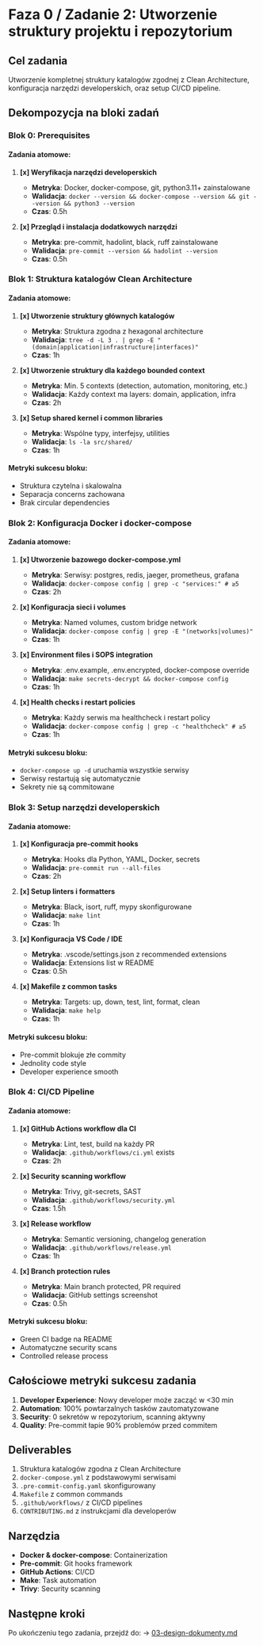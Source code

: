 # Faza 0 / Zadanie 2: Utworzenie struktury projektu i repozytorium

## Cel zadania
Utworzenie kompletnej struktury katalogów zgodnej z Clean Architecture, konfiguracja narzędzi developerskich, oraz setup CI/CD pipeline.

## Dekompozycja na bloki zadań

### Blok 0: Prerequisites
#### Zadania atomowe:
1. **[x] Weryfikacja narzędzi developerskich**
   - **Metryka**: Docker, docker-compose, git, python3.11+ zainstalowane
   - **Walidacja**: `docker --version && docker-compose --version && git --version && python3 --version`
   - **Czas**: 0.5h

2. **[x] Przegląd i instalacja dodatkowych narzędzi**
   - **Metryka**: pre-commit, hadolint, black, ruff zainstalowane
   - **Walidacja**: `pre-commit --version && hadolint --version`
   - **Czas**: 0.5h

### Blok 1: Struktura katalogów Clean Architecture

#### Zadania atomowe:
1. **[x] Utworzenie struktury głównych katalogów**
   - **Metryka**: Struktura zgodna z hexagonal architecture
   - **Walidacja**: `tree -d -L 3 . | grep -E "(domain|application|infrastructure|interfaces)"`
   - **Czas**: 1h

2. **[x] Utworzenie struktury dla każdego bounded context**
   - **Metryka**: Min. 5 contexts (detection, automation, monitoring, etc.)
   - **Walidacja**: Każdy context ma layers: domain, application, infra
   - **Czas**: 2h

3. **[x] Setup shared kernel i common libraries**
   - **Metryka**: Wspólne typy, interfejsy, utilities
   - **Walidacja**: `ls -la src/shared/`
   - **Czas**: 1h

#### Metryki sukcesu bloku:
- Struktura czytelna i skalowalna
- Separacja concerns zachowana
- Brak circular dependencies

### Blok 2: Konfiguracja Docker i docker-compose

#### Zadania atomowe:
1. **[x] Utworzenie bazowego docker-compose.yml**
   - **Metryka**: Serwisy: postgres, redis, jaeger, prometheus, grafana
   - **Walidacja**: `docker-compose config | grep -c "services:" # ≥5`
   - **Czas**: 2h

2. **[x] Konfiguracja sieci i volumes**
   - **Metryka**: Named volumes, custom bridge network
   - **Walidacja**: `docker-compose config | grep -E "(networks|volumes)"`
   - **Czas**: 1h

3. **[x] Environment files i SOPS integration**
   - **Metryka**: .env.example, .env.encrypted, docker-compose override
   - **Walidacja**: `make secrets-decrypt && docker-compose config`
   - **Czas**: 1h

4. **[x] Health checks i restart policies**
   - **Metryka**: Każdy serwis ma healthcheck i restart policy
   - **Walidacja**: `docker-compose config | grep -c "healthcheck" # ≥5`
   - **Czas**: 1h

#### Metryki sukcesu bloku:
- `docker-compose up -d` uruchamia wszystkie serwisy
- Serwisy restartują się automatycznie
- Sekrety nie są commitowane

### Blok 3: Setup narzędzi developerskich

#### Zadania atomowe:
1. **[x] Konfiguracja pre-commit hooks**
   - **Metryka**: Hooks dla Python, YAML, Docker, secrets
   - **Walidacja**: `pre-commit run --all-files`
   - **Czas**: 2h

2. **[x] Setup linters i formatters**
   - **Metryka**: Black, isort, ruff, mypy skonfigurowane
   - **Walidacja**: `make lint`
   - **Czas**: 1h

3. **[x] Konfiguracja VS Code / IDE**
   - **Metryka**: .vscode/settings.json z recommended extensions
   - **Walidacja**: Extensions list w README
   - **Czas**: 0.5h

4. **[x] Makefile z common tasks**
   - **Metryka**: Targets: up, down, test, lint, format, clean
   - **Walidacja**: `make help`
   - **Czas**: 1h

#### Metryki sukcesu bloku:
- Pre-commit blokuje złe commity
- Jednolity code style
- Developer experience smooth

### Blok 4: CI/CD Pipeline

#### Zadania atomowe:
1. **[x] GitHub Actions workflow dla CI**
   - **Metryka**: Lint, test, build na każdy PR
   - **Walidacja**: `.github/workflows/ci.yml` exists
   - **Czas**: 2h

2. **[x] Security scanning workflow**
   - **Metryka**: Trivy, git-secrets, SAST
   - **Walidacja**: `.github/workflows/security.yml`
   - **Czas**: 1.5h

3. **[x] Release workflow**
   - **Metryka**: Semantic versioning, changelog generation
   - **Walidacja**: `.github/workflows/release.yml`
   - **Czas**: 1h

4. **[x] Branch protection rules**
   - **Metryka**: Main branch protected, PR required
   - **Walidacja**: GitHub settings screenshot
   - **Czas**: 0.5h

#### Metryki sukcesu bloku:
- Green CI badge na README
- Automatyczne security scans
- Controlled release process

## Całościowe metryki sukcesu zadania

1. **Developer Experience**: Nowy developer może zacząć w <30 min
2. **Automation**: 100% powtarzalnych tasków zautomatyzowane
3. **Security**: 0 sekretów w repozytorium, scanning aktywny
4. **Quality**: Pre-commit łapie 90% problemów przed commitem

## Deliverables

1. Struktura katalogów zgodna z Clean Architecture
2. `docker-compose.yml` z podstawowymi serwisami
3. `.pre-commit-config.yaml` skonfigurowany
4. `Makefile` z common commands
5. `.github/workflows/` z CI/CD pipelines
6. `CONTRIBUTING.md` z instrukcjami dla developerów

## Narzędzia

- **Docker & docker-compose**: Containerization
- **Pre-commit**: Git hooks framework  
- **GitHub Actions**: CI/CD
- **Make**: Task automation
- **Trivy**: Security scanning

## Następne kroki

Po ukończeniu tego zadania, przejdź do:
→ [03-design-dokumenty.md](./03-design-dokumenty.md)